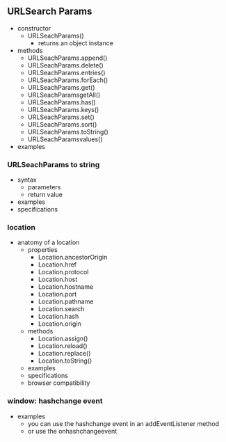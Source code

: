 ## URLSearch Params
- constructor
    - URLSeachParams()
        - returns an object instance
- methods
    - URLSeachParams.append()
    - URLSeachParams.delete()
    - URLSeachParams.entries()
    - URLSeachParams.forEach()
    - URLSeachParams.get()
    - URLSeachParamsgetAll()
    - URLSeachParams.has()
    - URLSeachParams.keys()
    - URLSeachParams.set()
    - URLSeachParams.sort()
    - URLSeachParams.toString()
    - URLSeachParamsvalues()
- examples
### URLSeachParams to string
- syntax
    - parameters
    - return value
- examples
- specifications
### location
- anatomy of a location
    - properties
        - Location.ancestorOrigin
        - Location.href
        - Location.protocol
        - Location.host
        - Location.hostname
        - Location.port
        - Location.pathname
        - Location.search
        - Location.hash
        - Location.origin
    - methods
        - Location.assign()
        - Location.reload()
        - Location.replace()
        - Location.toString()
    -  examples
    - specifications
    - browser compatibility
### window: hashchange event
- examples
    - you can use the hashchange event in an addEventListener method
    - or use the onhashchangeevent


    